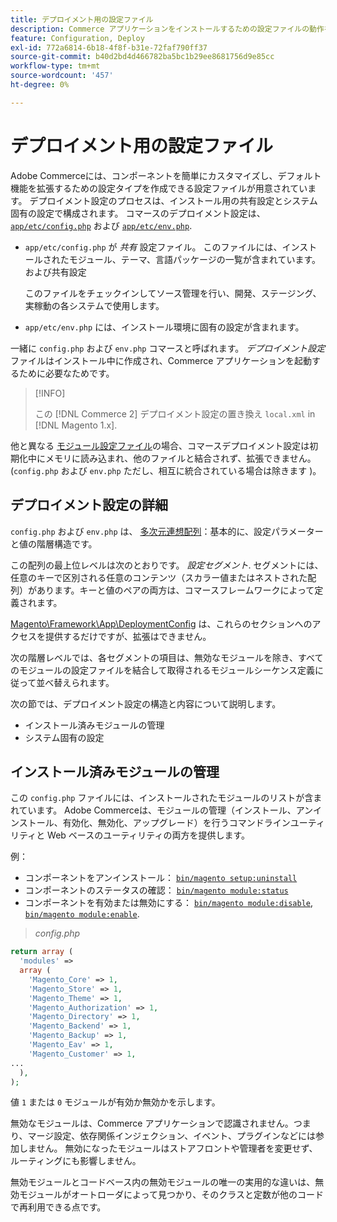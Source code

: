 ```yaml
---
title: デプロイメント用の設定ファイル
description: Commerce アプリケーションをインストールするための設定ファイルの動作を理解します。
feature: Configuration, Deploy
exl-id: 772a6814-6b18-4f8f-b31e-72faf790ff37
source-git-commit: b40d2bd4d466782ba5bc1b29ee8681756d9e85cc
workflow-type: tm+mt
source-wordcount: '457'
ht-degree: 0%

---
```


# デプロイメント用の設定ファイル

Adobe Commerceには、コンポーネントを簡単にカスタマイズし、デフォルト機能を拡張するための設定タイプを作成できる設定ファイルが用意されています。 デプロイメント設定のプロセスは、インストール用の共有設定とシステム固有の設定で構成されます。 コマースのデプロイメント設定は、 [`app/etc/config.php`](../reference/config-reference-configphp.md) および [`app/etc/env.php`](../reference/config-reference-envphp.md).

- `app/etc/config.php` が _共有_ 設定ファイル。
このファイルには、インストールされたモジュール、テーマ、言語パッケージの一覧が含まれています。および共有設定

   このファイルをチェックインしてソース管理を行い、開発、ステージング、実稼動の各システムで使用します。

- `app/etc/env.php` には、インストール環境に固有の設定が含まれます。

一緒に `config.php` および `env.php` コマースと呼ばれます。 _デプロイメント設定_ ファイルはインストール中に作成され、Commerce アプリケーションを起動するために必要なためです。

>[!INFO]
>
>この [!DNL Commerce 2] デプロイメント設定の置き換え `local.xml` in [!DNL Magento 1.x].

他と異なる [モジュール設定ファイル](../reference/module-files.md)の場合、コマースデプロイメント設定は初期化中にメモリに読み込まれ、他のファイルと結合されず、拡張できません。 (`config.php` および `env.php` ただし、相互に統合されている場合は除きます )。

## デプロイメント設定の詳細

`config.php` および `env.php` は、 [多次元連想配列](https://www.w3schools.com:443/php/php_arrays.asp)：基本的に、設定パラメーターと値の階層構造です。

この配列の最上位レベルは次のとおりです。 _設定セグメント_. セグメントには、任意のキーで区別される任意のコンテンツ（スカラー値またはネストされた配列）があります。キーと値のペアの両方は、コマースフレームワークによって定義されます。

[Magento\Framework\App\DeploymentConfig](https://github.com/magento/magento2/blob/2.4/lib/internal/Magento/Framework/App/DeploymentConfig.php) は、これらのセクションへのアクセスを提供するだけですが、拡張はできません。

次の階層レベルでは、各セグメントの項目は、無効なモジュールを除き、すべてのモジュールの設定ファイルを結合して取得されるモジュールシーケンス定義に従って並べ替えられます。

次の節では、デプロイメント設定の構造と内容について説明します。

- インストール済みモジュールの管理
- システム固有の設定

## インストール済みモジュールの管理

この `config.php` ファイルには、インストールされたモジュールのリストが含まれています。 Adobe Commerceは、モジュールの管理（インストール、アンインストール、有効化、無効化、アップグレード）を行うコマンドラインユーティリティと Web ベースのユーティリティの両方を提供します。

例：

- コンポーネントをアンインストール： [`bin/magento setup:uninstall`](../../installation/tutorials/uninstall-modules.md)
- コンポーネントのステータスの確認： [`bin/magento module:status`](https://devdocs.magento.com/guides/v2.4/reference/cli/magento.html#modulestatus)
- コンポーネントを有効または無効にする： [`bin/magento module:disable`](../../installation/tutorials/manage-modules.md), [`bin/magento module:enable`](../../installation/tutorials/manage-modules.md).

> _config.php_

```php
return array (
  'modules' =>
  array (
    'Magento_Core' => 1,
    'Magento_Store' => 1,
    'Magento_Theme' => 1,
    'Magento_Authorization' => 1,
    'Magento_Directory' => 1,
    'Magento_Backend' => 1,
    'Magento_Backup' => 1,
    'Magento_Eav' => 1,
    'Magento_Customer' => 1,
...
  ),
);
```

値 `1` または `0` モジュールが有効か無効かを示します。

無効なモジュールは、Commerce アプリケーションで認識されません。つまり、マージ設定、依存関係インジェクション、イベント、プラグインなどには参加しません。 無効になったモジュールはストアフロントや管理者を変更せず、ルーティングにも影響しません。

無効モジュールとコードベース内の無効モジュールの唯一の実用的な違いは、無効モジュールがオートローダによって見つかり、そのクラスと定数が他のコードで再利用できる点です。

